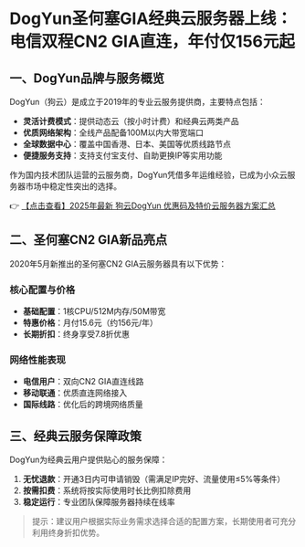 # DogYun圣何塞GIA经典云服务器上线：电信双程CN2 GIA直连，年付仅156元起

## 一、DogYun品牌与服务概览

DogYun（狗云）是成立于2019年的专业云服务提供商，主要特点包括：
- **灵活计费模式**：提供动态云（按小时计费）和经典云两类产品
- **优质网络架构**：全线产品配备100M以内大带宽端口
- **全球数据中心**：覆盖中国香港、日本、美国等优质线路节点
- **便捷服务支持**：支持支付宝支付、自助更换IP等实用功能

作为国内技术团队运营的云服务商，DogYun凭借多年运维经验，已成为小众云服务器市场中稳定性突出的选择。

👉 [【点击查看】2025年最新 狗云DogYun 优惠码及特价云服务器方案汇总](https://bit.ly/DogYun)

## 二、圣何塞CN2 GIA新品亮点

2020年5月新推出的圣何塞CN2 GIA云服务器具有以下优势：

### 核心配置与价格
- **基础配置**：1核CPU/512M内存/50M带宽
- **特惠价格**：月付15.6元（约156元/年）
- **长期折扣**：终身享受7.8折优惠

### 网络性能表现
- **电信用户**：双向CN2 GIA直连线路
- **移动联通**：优质直连网络接入
- **国际线路**：优化后的跨境网络质量

## 三、经典云服务保障政策

DogYun为经典云用户提供贴心的服务保障：
1. **无忧退款**：开通3日内可申请销毁（需满足IP完好、流量使用≤5%等条件）
2. **按需扣费**：系统将按实际使用时长比例扣除费用
3. **稳定运行**：专业团队保障服务器持续在线率

> 提示：建议用户根据实际业务需求选择合适的配置方案，长期使用者可充分利用终身折扣优势。